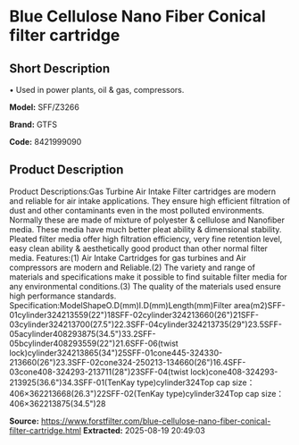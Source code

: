 # Blue Cellulose Nano Fiber Conical filter cartridge

## Short Description

• Used in power plants, oil & gas, compressors.

**Model:** SFF/Z3266

**Brand:** GTFS

**Code:** 8421999090

## Product Description

Product Descriptions:Gas Turbine Air Intake Filter cartridges are modern and reliable for air intake applications. They ensure high efficient filtration of dust and other contaminants even in the most polluted environments. Normally these are made of mixture of polyester & cellulose and Nanofiber media. These media have much better pleat ability & dimensional stability. Pleated filter media offer high filtration efficiency, very fine retention level, easy clean ability & aesthetically good product than other normal filter media. Features:(1) Air Intake Cartridges for gas turbines and Air compressors are modern and Reliable.(2) The variety and range of materials and specifications make it possible to find suitable filter media for any environmental conditions.(3) The quality of the materials used ensure high performance standards. Specification:ModelShapeO.D(mm)I.D(mm)Length(mm)Filter area(m2)SFF-01cylinder324213559(22")18SFF-02cylinder324213660(26")21SFF-03cylinder324213700(27.5")22.3SFF-04cylinder324213735(29")23.5SFF-05acylinder408293875(34.5")33.2SFF-05bcylinder408293559(22")21.6SFF-06(twist lock)cylinder324213865(34")25SFF-01cone445-324330-213660(26")23.3SFF-02cone324-250213-134660(26")16.4SFF-03cone408-324293-213711(28")23SFF-04(twist lock)cone408-324293-213925(36.6")34.3SFF-01(TenKay type)cylinder324Top cap size：406×362213668(26.3")22SFF-02(TenKay type)cylinder324Top cap size：406×362213875(34.5")28

**Source:** https://www.forstfilter.com/blue-cellulose-nano-fiber-conical-filter-cartridge.html
**Extracted:** 2025-08-19 20:49:03
